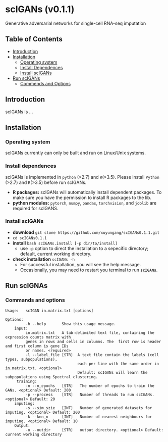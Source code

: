 # scIGANs (v0.1.1)
Generative adversarial networks for single-cell RNA-seq imputation
## Table of Contents
- [Introduction](#introduction)
- [Installation](#install)
  - [Operating system](#os)
  - [Install Dependences](#depend)
  - [Install scIGANs](#build)
- [Run scIGANs](#run)
  - [Commends and Options](#cmd)
  
## <a name="introduction"></a>Introduction
scIGANs is ...
## <a name="install"></a>Installation
### <a name="os"></a>Operating system
scIGANs currently can only be built and run on Linux/Unix systems.
### <a name="depend"></a>Install dependences
scIGANs is implemented in `python` (>2.7) and `R`(>3.5). Please install `Python` (>2.7) and `R`(>3.5) before run scIGANs.
- **R packages:**  scIGANs will automatically install dependent packages. To make sure you have the permission to install R packages to the lib.
- **python modules:** `pytorch`, `numpy`, `pandas`, `torchvision`, and `joblib` are required for scIGANS.
### <a name="build"></a>Install scIGANs
- **download** `git clone https://github.com/xuyungang/scIGANs0.1.1.git`
- `cd scIGANs0.1.1`
- **install** `bash scIGANs.install [-p dir/to/install]`
  - use `-p` option to direct the installation to a sepecific directory; default, current working directory.
- **check installation** `scIGANs -h`
  - For successful installation, you will see the help message.
  - Occasionally, you may need to restart you terminal to run **`scIGANs`**.

 ## <a name="run"></a>Run scIGNAs
 ### <a name="cmd"></a>Commands and options
```
Usage:   scIGAN in.matrix.txt [options]

Options:
         -h --help       Show this usage message. 
    input:
         in.matrix.txt   A tab-delimited text file, containing the expression counts matrix with
         genes in rows and cells in columns. The  first row is header and first column is gene IDs
         or names. <required>        
         -l --label_file [STR]  A text file contain the labels (cell types, subpopulations), 
                                each per line with the same order in in.matrix.txt. <optional> 
                                Default: scIGANs will learn the subpopulations using Spectral clustering.
     training:
         -n --n_epochs   [STR]   The number of epochs to train the GANs. <optional> Default: 200
         -p --process    [STR]   Number of threads to run scIGANs. <optional> Default: 20
    imputing:
         -s --sim_szie   [INT]   Number of generated datasets for imputing. <optional> Default: 200
         -k --knn_n      [INT]   Number of nearest neighbours for imputing. <optional> Default: 10
    Output:
         -o --outdir     [STR]   output directory. <optional> Default: current working directory
```
